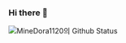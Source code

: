 ### Hi there 👋

<!--
**MineDora1120/MineDora1120** is a ✨ _special_ ✨ repository because its `README.md` (this file) appears on your GitHub profile.

Here are some ideas to get you started:

- 🔭 I’m currently working on ...
- 🌱 I’m currently learning ...
- 👯 I’m looking to collaborate on ...
- 🤔 I’m looking for help with ...
- 💬 Ask me about ...
- 📫 How to reach me: ...
- 😄 Pronouns: ...
- ⚡ Fun fact: ...
-->

![MineDora1120의 Github Status](https://github-readme-stats.vercel.app/api?username=MineDora1120&show_icons=true&theme=radical)
